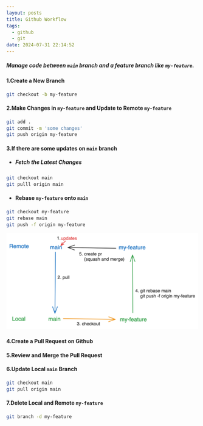 ```yaml
---
layout: posts
title: Github Workflow
tags:
  - github
  - git
date: 2024-07-31 22:14:52
---
```


##### Manage code between `main` branch and a feature branch like `my-feature`.

#### 1.Create a New Branch

```bash
git checkout -b my-feature
```

#### 2.Make Changes in `my-feature` and Update to Remote `my-feature`

```bash
git add .
git commit -m 'some changes'
git push origin my-feature
```

#### 3.If there are some updates on `main` branch

- ##### Fetch the Latest Changes

```bash
git checkout main
git pulll origin main
```

- #### Rebase `my-feature` onto `main`

```bash
git checkout my-feature
git rebase main
git push -f origin my-feature
```

![github workflow](../assets/github_workflow.png)

#### 4.Create a Pull Request on Github

#### 5.Review and Merge the Pull Request

#### 6.Update Local `main` Branch

```bash
git checkout main
git pull origin main
```

#### 7.Delete Local and Remote `my-feature`

```bash
git branch -d my-feature
```
